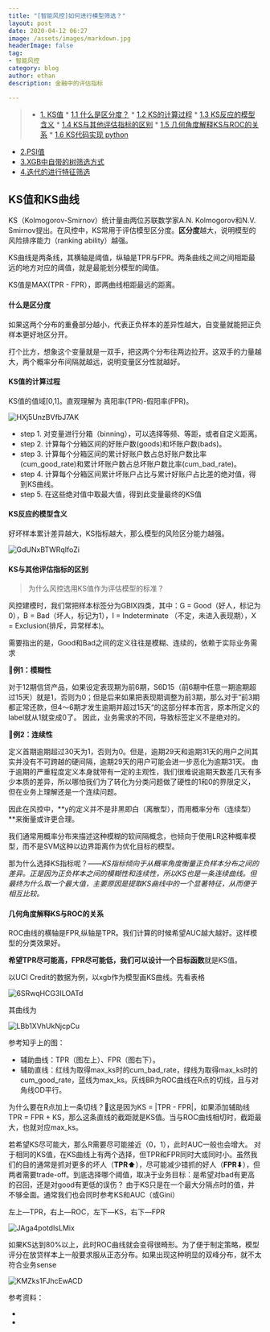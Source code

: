 ```yaml
---
title: "[智能风控]如何进行模型筛选？"
layout: post
date: 2020-04-12 06:27
image: /assets/images/markdown.jpg
headerImage: false
tag:
- 智能风控
category: blog
author: ethan
description: 金融中的评估指标

---
```


> * [1. KS值](#1)
	* [1.1 什么是区分度？](#1.1)
	* [1.2 KS的计算过程](#1.2)
	* [1.3 KS反应的模型含义](#1.3)
	* [1.4 KS与其他评估指标的区别](#1.4)
	* [1.5 几何角度解释KS与ROC的关系](#1.5)
	* [1.6 KS代码实现 python](#1.6)
* [2.PSI值](#2)
* [3.XGB中自带的树筛选方式](#3)
* [4.迭代的进行特征筛选](#4)


<h2 id="1">KS值和KS曲线</h2>

KS（Kolmogorov-Smirnov）统计量由两位苏联数学家A.N. Kolmogorov和N.V. Smirnov提出。在风控中，KS常用于评估模型区分度。**区分度**越大，说明模型的风险排序能力（ranking ability）越强。

KS曲线是两条线，其横轴是阈值，纵轴是TPR与FPR。两条曲线之间之间相距最远的地方对应的阈值，就是最能划分模型的阈值。

KS值是MAX(TPR - FPR），即两曲线相距最远的距离。

<h4 id="1.1">什么是区分度</h4>

如果这两个分布的重叠部分越小，代表正负样本的差异性越大，自变量就能把正负样本更好地区分开。

打个比方，想象这个变量就是一双手，把这两个分布往两边拉开。这双手的力量越大，两个概率分布间隔就越远，说明变量区分性就越好。

<h4 id="1.2">KS值的计算过程</h4>

KS值的值域[0,1]。直观理解为  真阳率(TPR)-假阳率(FPR)。

![HXj5UnzBVfbJ7AK](https://i.loli.net/2020/04/12/HXj5UnzBVfbJ7AK.png)

- step 1. 对变量进行分箱（binning），可以选择等频、等距，或者自定义距离。
- step 2. 计算每个分箱区间的好账户数(goods)和坏账户数(bads)。
- step 3. 计算每个分箱区间的累计好账户数占总好账户数比率(cum_good_rate)和累计坏账户数占总坏账户数比率(cum_bad_rate)。
- step 4. 计算每个分箱区间累计坏账户占比与累计好账户占比差的绝对值，得到KS曲线。
- step 5. 在这些绝对值中取最大值，得到此变量最终的KS值


<h4 id="1.3">KS反应的模型含义</h4>

好坏样本累计差异越大，KS指标越大，那么模型的风险区分能力越强。

![GdUNxBTWRqIfoZi](https://i.loli.net/2020/04/12/GdUNxBTWRqIfoZi.png)

<h4 id="1.4">KS与其他评估指标的区别</h4>

> 为什么风控选用KS值作为评估模型的标准？

风控建模时，我们常把样本标签分为GBIX四类，其中：G = Good（好人，标记为0），B = Bad（坏人，标记为1），I = Indeterminate （不定，未进入表现期），X = Exclusion(排斥，异常样本)。

需要指出的是，Good和Bad之间的定义往往是模糊、连续的，依赖于实际业务需求

🌟**例1：模糊性**

对于12期信贷产品，如果设定表现期为前6期，S6D15（前6期中任意一期逾期超过15天）就是1，否则为0；但是后来如果把表现期调整为前3期，那么对于“前3期都正常还款，但4～6期才发生逾期并超过15天“的这部分样本而言，原本所定义的label就从1就变成0了。
因此，业务需求的不同，导致标签定义不是绝对的。

🌟**例2：连续性**

定义首期逾期超过30天为1，否则为0。但是，逾期29天和逾期31天的用户之间其实并没有不可跨越的硬间隔，逾期29天的用户可能会进一步恶化为逾期31天。
由于逾期的严重程度定义本身就带有一定的主观性，我们很难说逾期天数差几天有多少本质的差异，所以哪怕我们为了转化为分类问题做了硬性的1和0的界限定义，但在业务上理解还是一个连续问题。

因此在风控中，**y的定义并不是非黑即白（离散型），而用概率分布（连续型）**来衡量或许更合理。

我们通常用概率分布来描述这种模糊的软间隔概念，也倾向于使用LR这种概率模型，而不是SVM这种以边界距离作为优化目标的模型。

那为什么选择KS指标呢？——*KS指标倾向于从概率角度衡量正负样本分布之间的差异。正是因为正负样本之间的模糊性和连续性，所以KS也是一条连续曲线。但最终为什么取一个最大值，主要原因是提取KS曲线中的一个显著特征，从而便于相互比较。*


<h4 id="1.5">几何角度解释KS与ROC的关系</h4>

ROC曲线的横轴是FPR,纵轴是TPR。我们计算的时候希望AUC越大越好。这样模型的分类效果好。

**希望TPR尽可能高，FPR尽可能低，我们可以设计一个目标函数**就是KS值。

以UCI Credit的数据为例，以xgb作为模型画KS曲线。先看表格

![6SRwqHCG3ILOATd](https://i.loli.net/2020/04/12/6SRwqHCG3ILOATd.png)

其曲线为

 ![LBb1XVhUkNjcpCu](https://i.loli.net/2020/04/12/LBb1XVhUkNjcpCu.png)


参考知乎上的图：

- 辅助曲线：TPR（图左上）、FPR（图右下）。
- 辅助直线：红线为取得max_ks时的cum_bad_rate，绿线为取得max_ks时的cum_good_rate，蓝线为max_ks。灰线BR为ROC曲线在R点的切线，且与对角线OD平行。

为什么要在R点加上一条切线？🤔这是因为KS = |TPR - FPR|，如果添加辅助线TPR = FPR + KS，那么这条直线的截距就是KS值。当与ROC曲线相切时，截距最大，也就对应max_ks。


若希望KS尽可能大，那么R需要尽可能接近（0，1），此时AUC一般也会增大。
对于相同的KS值，在KS曲线上有两个选择，但TPR和FPR同时大或同时小。虽然我们的目的通常是抓对更多的坏人（**TPR⬆**），尽可能减少错抓的好人（**FPR⬇**），但两者需要trade-off。到底选择哪个阈值，取决于业务目标：是希望对bad有更高的召回，还是对good有更低的误伤？
由于KS只是在一个最大分隔点时的值，并不够全面。通常我们也会同时参考KS和AUC（或Gini）


左上—TPR，右上—ROC，左下—KS，右下—FPR

![JAga4potdIsLMix](https://i.loli.net/2020/04/12/JAga4potdIsLMix.png)

如果KS达到80%以上，此时ROC曲线就会变得很畸形。为了便于制定策略，模型评分在放贷样本上一般要求服从正态分布。如果出现这种明显的双峰分布，就不太符合业务sense

![KMZks1FJhcEwACD](https://i.loli.net/2020/04/12/KMZks1FJhcEwACD.png)

参考资料：

- [1]: https://blog.csdn.net/ssshi0819/article/details/80411905
- [2]: https://zhuanlan.zhihu.com/p/79934510


